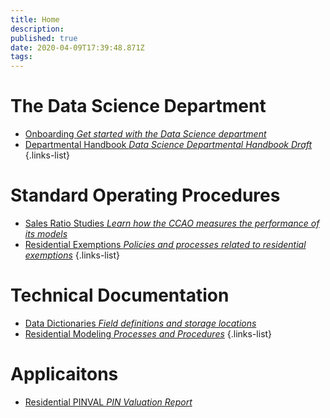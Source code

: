 ```yaml
---
title: Home
description: 
published: true
date: 2020-04-09T17:39:48.871Z
tags: 
---
```


# The Data Science Department

- [Onboarding *Get started with the Data Science department*](/ds_handbook/onboarding)
- [Departmental Handbook *Data Science Departmental Handbook Draft*](/ds_handbook/Data-Science-Departmental-Handbook)
{.links-list}

# Standard Operating Procedures

- [Sales Ratio Studies *Learn how the CCAO measures the performance of its models*](/sops/sales_ratio_studies)
- [Residential Exemptions *Policies and processes related to residential exemptions*](/sops/residential_exemptions)
{.links-list}

# Technical Documentation

- [Data Dictionaries *Field definitions and storage locations*](/data/sql-database-guide)
- [Residential Modeling *Processes and Procedures*](/data/sql-database-guide)
{.links-list}

# Applicaitons

- [Residential PINVAL *PIN Valuation Report*](http://10.124.101.1:8080/app/shiny_app_pinval)